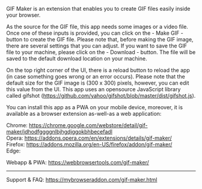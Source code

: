 GIF Maker is an extension that enables you to create GIF files easily inside your browser.

As the source for the GIF file, this app needs some images or a video file. Once one of these inputs is provided, you can click on the - Make GIF - button to create the GIF file. Please note that, before making the GIF image, there are several settings that you can adjust. If you want to save the GIF file to your machine, please click on the - Download - button. The file will be saved to the default download location on your machine.

On the top right corner of the UI, there is a reload button to reload the app (in case something goes wrong or an error occurs). Please note that the default size for the GIF image is (300 x 300) pixels, however, you can edit this value from the UI. This app uses an opensource JavaScript library called gifshot (https://github.com/yahoo/gifshot/blob/master/dist/gifshot.js).

You can install this app as a PWA on your mobile device, moreover, it is available as a browser extension as-well-as a web application:

Chrome: https://chrome.google.com/webstore/detail/gif-maker/jdhodfggggnlbjhgdjggokbhbecefadl  
Opera: https://addons.opera.com/en/extensions/details/gif-maker/  
Firefox: https://addons.mozilla.org/en-US/firefox/addon/gif-maker/  
Edge:   

Webapp & PWA: https://webbrowsertools.com/gif-maker/

--------------------------------------------------------------

Support & FAQ: https://mybrowseraddon.com/gif-maker.html  

